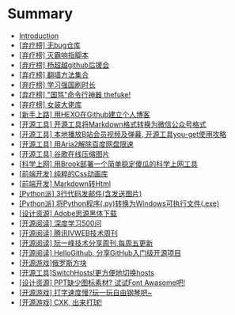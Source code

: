 # Summary

* [Introduction](README.md)
* [\[弃疗榜\] 无bug仓库](qi-liao-699c5d-wu-bug-cang-ku.md)
* [\[弃疗榜\]  灭霸响指脚本](qi-liao-699c5d-mie-ba-xiang-zhi-jiao-ben.md)
* [\[弃疗榜\] 杨超越github后援会](qi-liao-699c5d-yang-chao-yue-github-hou-yuan-hui.md)
* [\[弃疗榜\] 翻墙方法集合](qi-liao-699c5d-fan-qiang-fang-fa-ji-he.md)
* [\[弃疗榜\] 学习强国刷时长](qi-liao-699c5d-xue-xi-qiang-guo-shua-shi-chang.md)
* [\[弃疗榜\] "国骂"命令行神器 thefuke!](qi-liao-699c5d22-guo-9a8222-ming-ling-xing-shen-qi-thefuke.md)
* [\[弃疗榜\] 女装大佬库](qi-liao-699c5d-300a-nv-zhuang-da-lao-ku-300b.md)
* [\[新手上路\] 用HEXO在Github建立个人博客](xin-shou-shang-8def5d-300a-yong-hexo-zai-github-jian-li-ge-ren-bo-ke-300b.md)
* [\[开源工具\] 开源工具将Markdown格式转换为微信公众号格式](kai-yuan-gong-51775d-kai-yuan-gong-ju-jiang-markdown-ge-shi-zhuan-huan-wei-wei-xin-gong-zhong-hao-ge-shi.md)
* [\[开源工具\] 本地播放B站会员视频及弹幕, 开源工具you-get使用攻略](kai-yuan-gong-51775d-ben-di-bo-fang-b-zhan-hui-yuan-shi-pin-ji-dan-5e552c-kai-yuan-gong-ju-you-get-shi-yong-gong-lve.md)
* [\[开源工具\] 用Aria2解除百度网盘限速](kai-yuan-gong-51775d-yong-aria2-jie-chu-bai-du-wang-pan-xian-su.md)
* [\[开源工具\] 谷歌在线压缩图片](kai-yuan-gong-51775d-gu-ge-zai-xian-ya-suo-tu-pian.md)
* [\[科学上网\] 用Brook部署一个简单稳定傻瓜的科学上网工具](ke-xue-shang-7f515d-yong-brook-bu-shu-yi-ge-jian-dan-wen-ding-sha-gua-de-ke-xue-shang-wang-gong-ju.md)
* [\[前端开发\] 纯粹的Css动画库](qian-duan-kai-53d15d-chun-cui-de-css-dong-hua-ku.md)
* [\[前端开发\] Markdown转Html](qian-duan-kai-53d15d-markdown-zhuan-html.md)
* [\[Python派\] 3行代码发邮件\(含发送图片\)](pythonshen-5e935d-3-xing-dai-ma-fa-you-4ef628-han-fa-song-tu-724729.md)
* [\[Python派\] 将Python程序\(.py\)转换为Windows可执行文件\(.exe\)](python6d3e5d-jiang-python-cheng-5e8f28-py-zhuan-huan-wei-windows-ke-zhi-xing-wen-4ef628-exe.md)
* [\[设计资源\] Adobe思源黑体下载](she-ji-zi-6e905d-adobe-si-yuan-hei-ti-xia-zai.md)
* [\[开源阅读\] 深度学习500问](kai-yuan-yue-8bfb5d-shen-du-xue-xi-500-wen.md)
* [\[开源阅读\] 腾讯IVWEB技术周刊](kai-yuan-yue-8bfb5d-teng-xun-ivweb-ji-zhu-zhou-kan.md)
* [\[开源阅读\] 阮一峰技术分享周刊,每周五更新](kai-yuan-yue-8bfb5d-ruan-yi-feng-ji-zhu-fen-xiang-zhou-520a2c-mei-zhou-wu-geng-xin.md)
* [\[开源阅读\] HelloGithub, 分享GitHub入门级开源项目](kai-yuan-yue-8bfb5d-hellogithub-fen-xiang-github-ru-men-ji-kai-yuan-xiang-mu.md)
* [\[开源游戏\]俄罗斯方块](kai-yuan-you-620f5d-e-luo-si-fang-kuai.md)
* [\[开源工具\]SwitchHosts!更方便地切换hosts](kai-yuan-gong-51775d-switchhosts-geng-fang-bian-di-qie-huan-hosts.md)
* [\[设计资源\] PPT缺少图标素材? 试试Font Awasome吧!](she-ji-zi-6e905d-ppt-que-shao-tu-biao-su-67503f-shi-shi-font-awasome-542721.md)
* [\[开源游戏\] 打字速度慢?玩一玩自由钢琴吧~](kai-yuan-you-620f5d-da-zi-su-du-61623f-wan-yi-wan-zi-you-gang-qin-54277e.md)
* [\[开源游戏\] CXK, 出来打球!](cxk.md)


